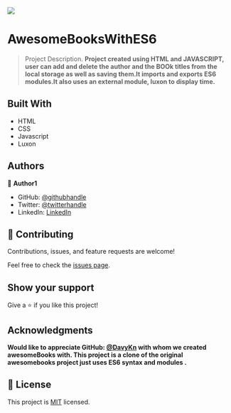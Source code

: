 ![](https://img.shields.io/badge/Microverse-blueviolet)

# AwesomeBooksWithES6

> Project Description.
> **Project created using HTML and JAVASCRIPT, user can add and delete the author and the BOOk titles from the local storage as well as saving them.It imports and exports ES6 modules.It also uses an external module, luxon to display time.**

## Built With

- HTML
- CSS
- Javascript
- Luxon

## Authors

👤 **Author1**

- GitHub: [@githubhandle](https://github.com/Nyame-Wolf/)
- Twitter: [@twitterhandle](https://twitter.com/Mumenyam)
- LinkedIn: [LinkedIn](https://www.linkedin.com/in/mumenya-nyamu-web-designer-data-enthusiast/)

## 🤝 Contributing

Contributions, issues, and feature requests are welcome!

Feel free to check the [issues page](../../issues/).

## Show your support

Give a ⭐️ if you like this project!

## Acknowledgments

**Would like to appreciate GitHub: [@DavyKn](https://github.com/DavyKn) with whom we created awesomeBooks with. This project is a clone of the original awesomebooks project just uses ES6 syntax and modules .**

## 📝 License

This project is [MIT](./MIT.md) licensed.
